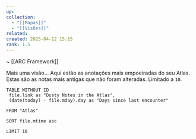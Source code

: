 ```yaml
---
up: 
collection:
  - "[[Mapas]]"
  - "[[Visões]]"
related: 
created: 2025-04-12 15:15
rank: 1.5
---
```

~ [[ARC Framework]]

Mais uma visão... Aqui estão as anotações mais empoeiradas do seu Atlas. Estas são as notas mais antigas que não foram alteradas. Limitado a `10`.

``` dataview
TABLE WITHOUT ID
 file.link as "Dusty Notes in the Atlas",
 (date(today) - file.mday).day as "Days since last encounter"

FROM "Atlas"

SORT file.mtime asc

LIMIT 10
```